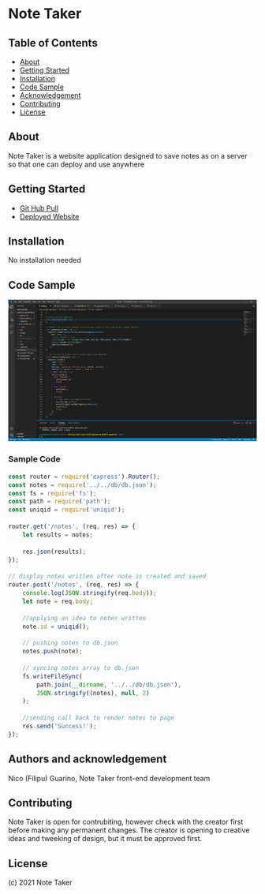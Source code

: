 # Note Taker

## Table of Contents

- [About](#about)
- [Getting Started](#getting-started)
- [Installation](#installation)
- [Code Sample](#code-sample)
- [Acknowledgement](#acknowledgement)
- [Contributing](#contributing)
- [License](#license)

## About <a name = "about"></a>

Note Taker is a website application designed to save notes as on a server so that one can deploy and use anywhere

## Getting Started <a name = "getting-started"></a>

* [Git Hub Pull](https://github.com/nicoguarino/note-taker.git)
* [Deployed Website](https://nicoguarino-note-taker.herokuapp.com/notes)

## Installation <a name = "installation"></a>

No installation needed 

## Code Sample <a name = "code-sample"></a>

![Sample Code](https://github.com/nicoguarino/team-profile-generator/blob/main/images/sample_code.png?raw=true "Sample Code")

### Sample Code
```JavaScript Sample
const router = require('express').Router();
const notes = require('../../db/db.json');
const fs = require('fs');
const path = require('path');
const uniqid = require('uniqid');

router.get('/notes', (req, res) => {
    let results = notes;

    res.json(results);
});

// display notes written after note is created and saved
router.post('/notes', (req, res) => {
    console.log(JSON.stringify(req.body));
    let note = req.body;

    //applying an idea to notes written
    note.id = uniqid();

    // pushing notes to db.json
    notes.push(note);

    // syncing notes array to db.json
    fs.writeFileSync(
        path.join(__dirname, '../../db/db.json'),
        JSON.stringify((notes), null, 2)
    ); 
    
    //sending call back to render notes to page
    res.send('Success!');
});
```

## Authors and acknowledgement <a name = "acknowledgement"></a>

Nico (Filipu) Guarino, Note Taker front-end development team


## Contributing <a name = "contributing"></a>

Note Taker is open for contrubiting, however check with the creator first before making any permanent changes. The creator is opening to creative ideas and tweeking of design, but it must be approved first.

## License <a name = "license">

(c) 2021 Note Taker
